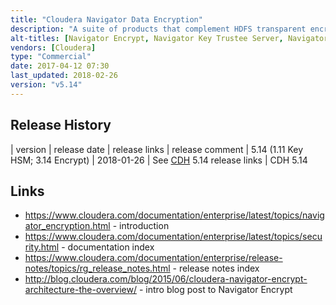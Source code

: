 ```yaml
---
title: "Cloudera Navigator Data Encryption"
description: "A suite of products that complement HDFS transparent encryption to provide data at rest encryption across an Hadoop cluster.  Includes Navigator Encrypt (a solution for encrypting Linux filesystems, with access granted to approved processes), Navigator Key Trustee Server (a software based solution for managing encryption keys), Navigator Key HSM (allows Navigator Key Trustee Server to use a Hardware Security Module as the root of trust for keys), Navigator Key Trustee KMS (an Hadoop Key Management Service that uses Navigator Key Trustee Server as the underlying key store) and Navigator HSM KMS (an hadoop Key Management Service backed by an HSM where encryption zone keys originate on and never leave the HSM).  First released in 2014 following the acquisition of Gazzang."
alt-titles: [Navigator Encrypt, Navigator Key Trustee Server, Navigator Key HSM, Navigator Key Trustee KMS, Navigator HSM KMS]
vendors: [Cloudera]
type: "Commercial"
date: 2017-04-12 07:30
last_updated: 2018-02-26
version: "v5.14"
---
```

## Release History

| version | release date | release links | release comment
| 5.14 (1.11 Key HSM; 3.14 Encrypt) | 2018-01-26 | See [CDH](/technologies/cloudera-cdh/) 5.14 release links | CDH 5.14

## Links

* <https://www.cloudera.com/documentation/enterprise/latest/topics/navigator_encryption.html> - introduction
* <https://www.cloudera.com/documentation/enterprise/latest/topics/security.html> - documentation index
* <https://www.cloudera.com/documentation/enterprise/release-notes/topics/rg_release_notes.html> - release notes index
* <http://blog.cloudera.com/blog/2015/06/cloudera-navigator-encrypt-architecture-the-overview/> - intro blog post to Navigator Encrypt
